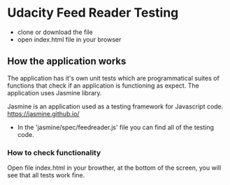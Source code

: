 # Udacity Feed Reader Testing
- clone or download the file
- open index.html file in your browser


## How the application works
 The application has it's own unit tests which are programmatical suites of functions that check if an application is functioning as expect. The application uses Jasmine library.
 
 Jasmine is an application used as a testing framework for Javascript code.  
 https://jasmine.github.io/
 
- In the 'jasmine/spec/feedreader.js' file you can find all of the testing code. 


### How to check functionality
Open file index.html in your browther, at the bottom of the screen, you will see that all tests work fine.
